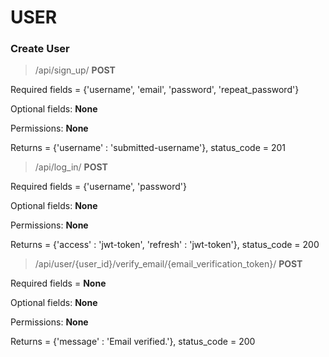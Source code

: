 # USER

### Create User

> /api/sign_up/ **POST**

Required fields = {'username', 'email', 'password', 'repeat_password'}

Optional fields: **None**

Permissions: **None**

Returns = {'username' : 'submitted-username'}, status_code = 201

> /api/log_in/ **POST**

Required fields = {'username', 'password'}

Optional fields: **None**

Permissions: **None**

Returns = {'access' : 'jwt-token', 'refresh' : 'jwt-token'}, status_code = 200

> /api/user/{user_id}/verify_email/{email_verification_token}/ **POST**

Required fields = **None**

Optional fields: **None**

Permissions: **None**

Returns = {'message' : 'Email verified.'}, status_code = 200
